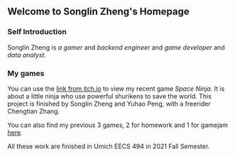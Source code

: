 ## Welcome to Songlin Zheng's Homepage


### Self Introduction
Songlin Zheng is *a gamer* and *backend engineer* and *game developer* and *data analyst*.

### My games
You can use the [link from itch.io](https://songlin-zheng.itch.io/space-ninja) to view my recent game *Space Ninja*. It is about a little ninja who use powerful shurikens to save the world. This project is finished by Songlin Zheng and Yuhao Peng, with a freerider Chengtian Zhang.

You can also find my previous 3 games, 2 for homework and 1 for gamejam [here](https://drive.google.com/drive/folders/1MOTVnBaayYtn67B8AB1n2LXGvU282NFC?usp=sharing).

All these work are finished in Umich EECS 494 in 2021 Fall Semester. 



